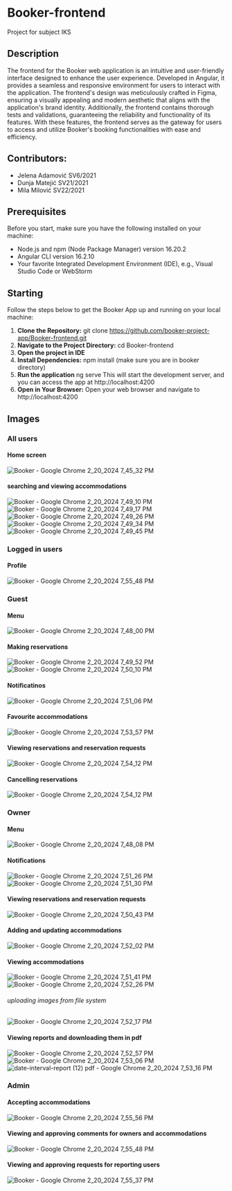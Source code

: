 # Booker-frontend
Project for subject IKS

## Description
The frontend for the Booker web application is an intuitive and user-friendly interface designed to enhance the user experience. Developed in Angular, it provides a seamless and responsive environment for users to interact with the application. The frontend's design was meticulously crafted in Figma, ensuring a visually appealing and modern aesthetic that aligns with the application's brand identity. Additionally, the frontend contains thorough tests and validations, guaranteeing the reliability and functionality of its features. With these features, the frontend serves as the gateway for users to access and utilize Booker's booking functionalities with ease and efficiency.

## Contributors:
* Jelena Adamović SV6/2021
* Dunja Matejić SV21/2021
* Mila Milović SV22/2021

## Prerequisites
Before you start, make sure you have the following installed on your machine:

- Node.js and npm (Node Package Manager) version 16.20.2
- Angular CLI version 16.2.10
- Your favorite Integrated Development Environment (IDE), e.g., Visual Studio Code or WebStorm


## Starting 
Follow the steps below to get the Booker App up and running on your local machine:
1. **Clone the Repository:**
   git clone https://github.com/booker-project-app/Booker-frontend.git
2. **Navigate to the Project Directory:**
   cd Booker-frontend
3. **Open the project in IDE**
4. **Install Dependencies:**
   npm install (make sure you are in booker directory)
5. **Run the application**
   ng serve
   This will start the development server, and you can access the app at http://localhost:4200
6. **Open in Your Browser:**
   Open your web browser and navigate to http://localhost:4200

## Images
### All users
#### Home screen
![Booker - Google Chrome 2_20_2024 7_45_32 PM](https://github.com/milamilovic/Booker-frontend/assets/104532211/2c551ee9-d8d1-4b1b-8f12-5040aab5e2ad)
#### searching and viewing accommodations
![Booker - Google Chrome 2_20_2024 7_49_10 PM](https://github.com/milamilovic/Booker-frontend/assets/104532211/12ecba43-a086-4f5a-a5c7-2615642b2f95)
![Booker - Google Chrome 2_20_2024 7_49_17 PM](https://github.com/milamilovic/Booker-frontend/assets/104532211/98f81a4d-5eb3-4b86-9a82-089c25d99856)
![Booker - Google Chrome 2_20_2024 7_49_26 PM](https://github.com/milamilovic/Booker-frontend/assets/104532211/87410a55-eb1b-4656-89fa-805c7b1eeaa3)
![Booker - Google Chrome 2_20_2024 7_49_34 PM](https://github.com/milamilovic/Booker-frontend/assets/104532211/eb473bd2-2dad-4f5e-8e94-25a36255d5ec)
![Booker - Google Chrome 2_20_2024 7_49_45 PM](https://github.com/milamilovic/Booker-frontend/assets/104532211/36268d66-cf49-46c3-924b-738f475fb28e)

### Logged in users
#### Profile
![Booker - Google Chrome 2_20_2024 7_55_48 PM](https://github.com/milamilovic/Booker-frontend/assets/104532211/0c291076-cc5d-488d-bf94-1b9319618104)

### Guest
#### Menu
![Booker - Google Chrome 2_20_2024 7_48_00 PM](https://github.com/milamilovic/Booker-frontend/assets/104532211/07ba1dfe-ae4e-413a-a62c-f049b37cca0b)
#### Making reservations
![Booker - Google Chrome 2_20_2024 7_49_52 PM](https://github.com/milamilovic/Booker-frontend/assets/104532211/32972427-106b-44e7-a34f-525918bf622c)
![Booker - Google Chrome 2_20_2024 7_50_10 PM](https://github.com/milamilovic/Booker-frontend/assets/104532211/fa699cee-230a-4b7a-ab76-a76e8d9911b6)
#### Notificatinos
![Booker - Google Chrome 2_20_2024 7_51_06 PM](https://github.com/milamilovic/Booker-frontend/assets/104532211/419c90fb-4daa-4a29-8f8e-751a344305e5)
#### Favourite accommodations
![Booker - Google Chrome 2_20_2024 7_53_57 PM](https://github.com/milamilovic/Booker-frontend/assets/104532211/39ef1a7d-a513-4e1c-8c8f-8fce523e7a8f)
#### Viewing reservations and reservation requests
![Booker - Google Chrome 2_20_2024 7_54_12 PM](https://github.com/milamilovic/Booker-frontend/assets/104532211/9d813e92-f64b-4dde-9642-471460085eb7)
#### Cancelling reservations
![Booker - Google Chrome 2_20_2024 7_54_12 PM](https://github.com/milamilovic/Booker-frontend/assets/104532211/4d89b1b6-cbeb-487a-83f7-085d1ed12e06)

### Owner
#### Menu
![Booker - Google Chrome 2_20_2024 7_48_08 PM](https://github.com/milamilovic/Booker-frontend/assets/104532211/d9418583-da80-4fc6-93f9-5e42b8acc122)
#### Notifications
![Booker - Google Chrome 2_20_2024 7_51_26 PM](https://github.com/milamilovic/Booker-frontend/assets/104532211/6763f8d7-8cd2-4765-9173-b6c42382fb88)
![Booker - Google Chrome 2_20_2024 7_51_30 PM](https://github.com/milamilovic/Booker-frontend/assets/104532211/ba1e5c5f-6bf9-47dd-8d2f-6d646a8dd235)
#### Viewing reservations and reservation requests
![Booker - Google Chrome 2_20_2024 7_50_43 PM](https://github.com/milamilovic/Booker-frontend/assets/104532211/2c870b65-8fd4-443e-953c-87d0278ed487)
#### Adding and updating accommodations
![Booker - Google Chrome 2_20_2024 7_52_02 PM](https://github.com/milamilovic/Booker-frontend/assets/104532211/94ea0dba-4e2d-43c2-bbc5-c620422003fb)
#### Viewing accommodations
![Booker - Google Chrome 2_20_2024 7_51_41 PM](https://github.com/milamilovic/Booker-frontend/assets/104532211/f97108a0-b473-4c79-a0ae-106cd41123fb)
![Booker - Google Chrome 2_20_2024 7_52_26 PM](https://github.com/milamilovic/Booker-frontend/assets/104532211/763e2315-5cd5-47e1-86f8-f8b6dbc58b1b)
###### uploading images from file system
![Booker - Google Chrome 2_20_2024 7_52_17 PM](https://github.com/milamilovic/Booker-frontend/assets/104532211/ff337634-354c-483d-af39-126a1d6c8854)
#### Viewing reports and downloading them in pdf
![Booker - Google Chrome 2_20_2024 7_52_57 PM](https://github.com/milamilovic/Booker-frontend/assets/104532211/7ac1ea84-22a3-4307-a358-12c3c41cd68d)
![Booker - Google Chrome 2_20_2024 7_53_06 PM](https://github.com/milamilovic/Booker-frontend/assets/104532211/c9861ae6-f074-456a-aaf6-5d127fdea259)
![date-interval-report (12) pdf - Google Chrome 2_20_2024 7_53_16 PM](https://github.com/milamilovic/Booker-frontend/assets/104532211/d704d03d-9670-47ac-8b72-1ca8acbad5ab)

### Admin
#### Accepting accommodations
![Booker - Google Chrome 2_20_2024 7_55_56 PM](https://github.com/milamilovic/Booker-frontend/assets/104532211/0776064a-a0dd-477b-8332-a8dbff975d35)
#### Viewing and approving comments for owners and accommodations
![Booker - Google Chrome 2_20_2024 7_55_48 PM](https://github.com/milamilovic/Booker-frontend/assets/104532211/9b73bda8-c791-46c4-9644-f655be7fedbe)
#### Viewing and approving requests for reporting users
![Booker - Google Chrome 2_20_2024 7_55_37 PM](https://github.com/milamilovic/Booker-frontend/assets/104532211/520efdaf-19a8-46d9-af86-c96ecdc23132)

